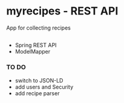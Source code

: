 # myrecipes - REST API

App for collecting recipes

##
* Spring REST API
* ModelMapper

### TO DO
* switch to JSON-LD
* add users and Security
* add recipe parser
